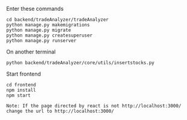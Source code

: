 Enter these commands
```
cd backend/tradeAnalyzer/tradeAnalyzer
python manage.py makemigrations
python manage.py migrate
python manage.py createsuperuser
python manage.py runserver
```
On another terminal
```
python backend/tradeAnalyzer/core/utils/insertstocks.py
```
Start frontend
```
cd frontend
npm install
npm start

Note: If the page directed by react is not http://localhost:3000/
change the url to http://localhost:3000/ 
